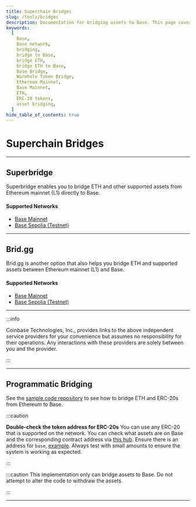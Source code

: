 ```yaml
---
title: Superchain Bridges
slug: /tools/bridges
description: Documentation for bridging assets to Base. This page covers how to bridge ETH and ERC-20s between Ethereum (L1) and Base along with essential information.
keywords:
  [
    Base,
    Base network,
    bridging,
    bridge to Base,
    bridge ETH,
    bridge ETH to Base,
    Base Bridge,
    Wormhole Token Bridge,
    Ethereum Mainnet,
    Base Mainnet,
    ETH,
    ERC-20 tokens,
    asset bridging,
  ]
hide_table_of_contents: true
---
```


# Superchain Bridges

---

## Superbridge

Superbridge enables you to bridge ETH and other supported assets from Ethereum mainnet (L1) directly to Base.

#### Supported Networks

- [Base Mainnet](https://superbridge.app/base)
- [Base Sepolia (Testnet)](https://superbridge.app/base-sepolia)

---

## Brid.gg

Brid.gg is another option that also helps you bridge ETH and supported assets between Ethereum mainnet (L1) and Base.

#### Supported Networks

- [Base Mainnet](https://brid.gg/base)
- [Base Sepolia (Testnet)](https://testnet.brid.gg/base-sepolia)

---

:::info

Coinbase Technologies, Inc., provides links to the above independent service providers for your convenience but assumes no responsibility for their operations. Any interactions with these providers are solely between you and the provider.

:::

---

## Programmatic Bridging

See the [sample code repository](https://github.com/base-org/guides/tree/main/bridge/native) to see how to bridge ETH and ERC-20s from Ethereum to Base.

:::caution

**Double-check the token address for ERC-20s** You can use any ERC-20 that is
supported on the network. You can check what assets are on Base and the
corresponding contract address via [this hub](https://github.com/ethereum-optimism/ethereum-optimism.github.io/tree/master/data).
Ensure there is an address for `base`, [example](https://github.com/ethereum-optimism/ethereum-optimism.github.io/blob/master/data/WETH/data.json#L16-L18).
Always test with small amounts to ensure the system is working as expected.

:::

:::caution
This implementation only can bridge assets to Base. Do not attempt to alter the
code to withdraw the assets.

:::

---

```

```
